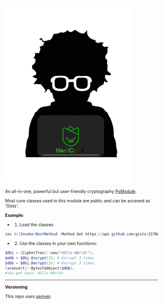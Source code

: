![image](https://github.com/alainQtec/CipherTron/blob/main/docs/images/ncPoster.png)

An all-in-one, powerful but user-friendly cryptography [PsModule](https://www.powershellgallery.com/packages/CipherTron).

Most core classes used in this module are public and can be accesed as 'Gists'.

**Example**:

- 1. Load the classes

```PowerShell
iex $((Invoke-RestMethod -Method Get https://api.github.com/gists/217860de99e8ddb89a8820add6f6980f).files.'CipherTron.Core.ps1'.content)
```
- 2. Use the classes in your own functions:

```PowerShell
$Obj = [CipherTron]::new("H3llo W0rld!");
$eOb = $Obj.Encrypt(3); # Encrypt 3 times
$dOb = $Obj.Decrypt(3); # Decrypt 3 times
[xconvert]::BytesToObject($dOb);
#You get back: H3llo W0rld!
```

---

**Versioning**

This repo uses [semver](https://semver.org/).
